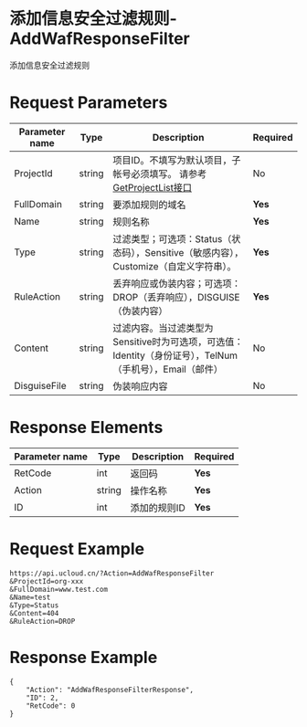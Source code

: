 # 添加信息安全过滤规则-AddWafResponseFilter

添加信息安全过滤规则

# Request Parameters
|Parameter name|Type|Description|Required|
|---|---|---|---|
|ProjectId|string|项目ID。不填写为默认项目，子帐号必须填写。 请参考[GetProjectList接口](api/summary/get_project_list)|No|
|FullDomain|string|要添加规则的域名|**Yes**|
|Name|string|规则名称|**Yes**|
|Type|string|过滤类型；可选项：Status（状态码），Sensitive（敏感内容），Customize（自定义字符串）。|**Yes**|
|RuleAction|string|丢弃响应或伪装内容；可选项：DROP（丢弃响应），DISGUISE（伪装内容）|**Yes**|
|Content|string|过滤内容。当过滤类型为Sensitive时为可选项，可选值：Identity（身份证号），TelNum（手机号），Email（邮件）|No|
|DisguiseFile|string|伪装响应内容|No|

# Response Elements
|Parameter name|Type|Description|Required|
|---|---|---|---|
|RetCode|int|返回码|**Yes**|
|Action|string|操作名称|**Yes**|
|ID|int|添加的规则ID|**Yes**|

# Request Example
```
https://api.ucloud.cn/?Action=AddWafResponseFilter
&ProjectId=org-xxx
&FullDomain=www.test.com
&Name=test
&Type=Status
&Content=404
&RuleAction=DROP
```

# Response Example
```
{
    "Action": "AddWafResponseFilterResponse", 
    "ID": 2, 
    "RetCode": 0
}
```

